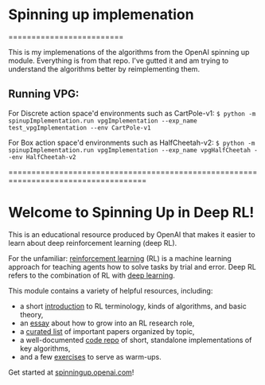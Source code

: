 # Spinning up implemenation
=========================

This is my implemenations of the algorithms from the OpenAI spinning up module. Everything is from that repo. I've gutted it and am trying to understand the algorithms better by reimplementing them.

## Running VPG:

For Discrete action space'd environments such as CartPole-v1:
`$ python -m spinupImplementation.run vpgImplementation --exp_name test_vpgImplementation --env CartPole-v1`

For Box action space'd environments such as HalfCheetah-v2:
`$ python -m spinupImplementation.run vpgImplementation --exp_name vpgHalfCheetah --env HalfCheetah-v2`



















====================================================================================

Welcome to Spinning Up in Deep RL! 
==================================

This is an educational resource produced by OpenAI that makes it easier to learn about deep reinforcement learning (deep RL).

For the unfamiliar: [reinforcement learning](https://en.wikipedia.org/wiki/Reinforcement_learning) (RL) is a machine learning approach for teaching agents how to solve tasks by trial and error. Deep RL refers to the combination of RL with [deep learning](http://ufldl.stanford.edu/tutorial/).

This module contains a variety of helpful resources, including:

- a short [introduction](http://spinningup.openai.com/en/latest/spinningup/rl_intro.html) to RL terminology, kinds of algorithms, and basic theory,
- an [essay](http://spinningup.openai.com/en/latest/spinningup/spinningup.html) about how to grow into an RL research role,
- a [curated list](http://spinningup.openai.com/en/latest/spinningup/keypapers.html) of important papers organized by topic,
- a well-documented [code repo](https://github.com/openai/spinningup) of short, standalone implementations of key algorithms,
- and a few [exercises](http://spinningup.openai.com/en/latest/spinningup/exercises.html) to serve as warm-ups.

Get started at [spinningup.openai.com](http://spinningup.openai.com)!
